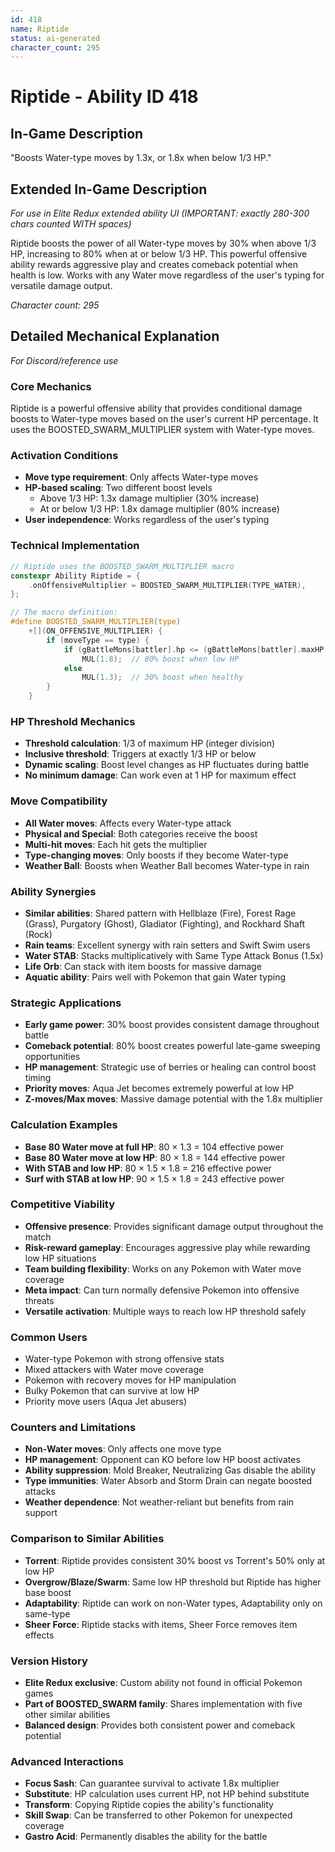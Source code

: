 ```yaml
---
id: 418
name: Riptide
status: ai-generated
character_count: 295
---
```


# Riptide - Ability ID 418

## In-Game Description
"Boosts Water-type moves by 1.3x, or 1.8x when below 1/3 HP."

## Extended In-Game Description
*For use in Elite Redux extended ability UI (IMPORTANT: exactly 280-300 chars counted WITH spaces)*

Riptide boosts the power of all Water-type moves by 30% when above 1/3 HP, increasing to 80% when at or below 1/3 HP. This powerful offensive ability rewards aggressive play and creates comeback potential when health is low. Works with any Water move regardless of the user's typing for versatile damage output.

*Character count: 295*

## Detailed Mechanical Explanation
*For Discord/reference use*

### Core Mechanics
Riptide is a powerful offensive ability that provides conditional damage boosts to Water-type moves based on the user's current HP percentage. It uses the BOOSTED_SWARM_MULTIPLIER system with Water-type moves.

### Activation Conditions
- **Move type requirement**: Only affects Water-type moves
- **HP-based scaling**: Two different boost levels
  - Above 1/3 HP: 1.3x damage multiplier (30% increase)
  - At or below 1/3 HP: 1.8x damage multiplier (80% increase)
- **User independence**: Works regardless of the user's typing

### Technical Implementation
```c
// Riptide uses the BOOSTED_SWARM_MULTIPLIER macro
constexpr Ability Riptide = {
    .onOffensiveMultiplier = BOOSTED_SWARM_MULTIPLIER(TYPE_WATER),
};

// The macro definition:
#define BOOSTED_SWARM_MULTIPLIER(type)
    +[](ON_OFFENSIVE_MULTIPLIER) {
        if (moveType == type) {
            if (gBattleMons[battler].hp <= (gBattleMons[battler].maxHP / 3))
                MUL(1.8);  // 80% boost when low HP
            else
                MUL(1.3);  // 30% boost when healthy
        }
    }
```

### HP Threshold Mechanics
- **Threshold calculation**: 1/3 of maximum HP (integer division)
- **Inclusive threshold**: Triggers at exactly 1/3 HP or below
- **Dynamic scaling**: Boost level changes as HP fluctuates during battle
- **No minimum damage**: Can work even at 1 HP for maximum effect

### Move Compatibility
- **All Water moves**: Affects every Water-type attack
- **Physical and Special**: Both categories receive the boost
- **Multi-hit moves**: Each hit gets the multiplier
- **Type-changing moves**: Only boosts if they become Water-type
- **Weather Ball**: Boosts when Weather Ball becomes Water-type in rain

### Ability Synergies
- **Similar abilities**: Shared pattern with Hellblaze (Fire), Forest Rage (Grass), Purgatory (Ghost), Gladiator (Fighting), and Rockhard Shaft (Rock)
- **Rain teams**: Excellent synergy with rain setters and Swift Swim users
- **Water STAB**: Stacks multiplicatively with Same Type Attack Bonus (1.5x)
- **Life Orb**: Can stack with item boosts for massive damage
- **Aquatic ability**: Pairs well with Pokemon that gain Water typing

### Strategic Applications
- **Early game power**: 30% boost provides consistent damage throughout battle
- **Comeback potential**: 80% boost creates powerful late-game sweeping opportunities
- **HP management**: Strategic use of berries or healing can control boost timing
- **Priority moves**: Aqua Jet becomes extremely powerful at low HP
- **Z-moves/Max moves**: Massive damage potential with the 1.8x multiplier

### Calculation Examples
- **Base 80 Water move at full HP**: 80 × 1.3 = 104 effective power
- **Base 80 Water move at low HP**: 80 × 1.8 = 144 effective power
- **With STAB and low HP**: 80 × 1.5 × 1.8 = 216 effective power
- **Surf with STAB at low HP**: 90 × 1.5 × 1.8 = 243 effective power

### Competitive Viability
- **Offensive presence**: Provides significant damage output throughout the match
- **Risk-reward gameplay**: Encourages aggressive play while rewarding low HP situations
- **Team building flexibility**: Works on any Pokemon with Water move coverage
- **Meta impact**: Can turn normally defensive Pokemon into offensive threats
- **Versatile activation**: Multiple ways to reach low HP threshold safely

### Common Users
- Water-type Pokemon with strong offensive stats
- Mixed attackers with Water move coverage
- Pokemon with recovery moves for HP manipulation
- Bulky Pokemon that can survive at low HP
- Priority move users (Aqua Jet abusers)

### Counters and Limitations
- **Non-Water moves**: Only affects one move type
- **HP management**: Opponent can KO before low HP boost activates
- **Ability suppression**: Mold Breaker, Neutralizing Gas disable the ability
- **Type immunities**: Water Absorb and Storm Drain can negate boosted attacks
- **Weather dependence**: Not weather-reliant but benefits from rain support

### Comparison to Similar Abilities
- **Torrent**: Riptide provides consistent 30% boost vs Torrent's 50% only at low HP
- **Overgrow/Blaze/Swarm**: Same low HP threshold but Riptide has higher base boost
- **Adaptability**: Riptide can work on non-Water types, Adaptability only on same-type
- **Sheer Force**: Riptide stacks with items, Sheer Force removes item effects

### Version History
- **Elite Redux exclusive**: Custom ability not found in official Pokemon games
- **Part of BOOSTED_SWARM family**: Shares implementation with five other similar abilities
- **Balanced design**: Provides both consistent power and comeback potential

### Advanced Interactions
- **Focus Sash**: Can guarantee survival to activate 1.8x multiplier
- **Substitute**: HP calculation uses current HP, not HP behind substitute
- **Transform**: Copying Riptide copies the ability's functionality
- **Skill Swap**: Can be transferred to other Pokemon for unexpected coverage
- **Gastro Acid**: Permanently disables the ability for the battle
